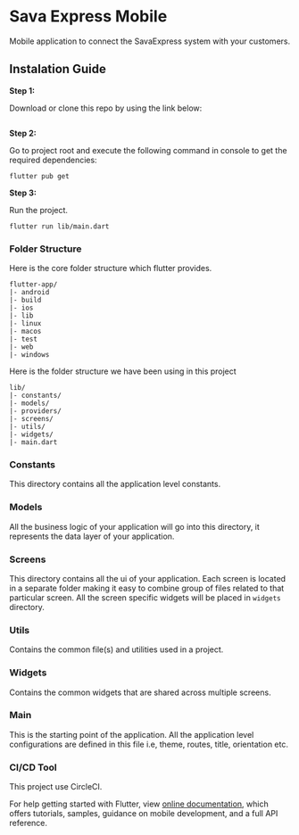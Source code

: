 # Sava Express Mobile

Mobile application to connect the SavaExpress system with your customers.

## Instalation Guide

**Step 1:**

Download or clone this repo by using the link below:

```

```

**Step 2:**

Go to project root and execute the following command in console to get the required dependencies: 

```
flutter pub get 
```

**Step 3:**

Run the project.
```
flutter run lib/main.dart 
```

### Folder Structure
Here is the core folder structure which flutter provides.

```
flutter-app/
|- android
|- build
|- ios
|- lib
|- linux
|- macos
|- test
|- web
|- windows
```

Here is the folder structure we have been using in this project

```
lib/
|- constants/
|- models/
|- providers/
|- screens/
|- utils/
|- widgets/
|- main.dart
```

### Constants

This directory contains all the application level constants.

### Models

All the business logic of your application will go into this directory, it represents the data layer of your application.

### Screens

This directory contains all the ui of your application. Each screen is located in a separate folder making it easy to combine group of files related to that particular screen. All the screen specific widgets will be placed in `widgets` directory.

### Utils

Contains the common file(s) and utilities used in a project.

### Widgets

Contains the common widgets that are shared across multiple screens.

### Main

This is the starting point of the application. All the application level configurations are defined in this file i.e, theme, routes, title, orientation etc.

### CI/CD Tool

This project use CircleCI.

For help getting started with Flutter, view
[online documentation](https://flutter.dev/docs), which offers tutorials,
samples, guidance on mobile development, and a full API reference.
